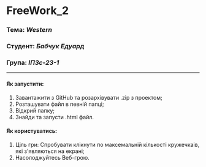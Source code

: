 # FreeWork_2

### Тема: _Western_
### Студент: _Бабчук Едуард_
### Група: _ІПЗс-23-1_

---

#### Як запустити:
1. Завантажити з GitHub та розархівувати .zip з проектом;
2. Розташувати файл в певній папці;
3. Відкрий папку;
4. Знайди та запусти .html файл.

#### Як користуватись:
1. Ціль гри: Спробувати клікнути по максемальній кількості кружечкаів, які з'являються на екрані;
2. Насолоджуйтесь Веб-грою.
